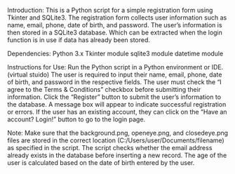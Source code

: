 Introduction:
This is a Python script for a simple registration form using Tkinter and SQLite3. 
The registration form collects user information such as name, email, phone, date of birth, and password. 
The user’s information is then stored in a SQLite3 database. Which can be extracted when the login function is in use if data has already been stored.

Dependencies:
Python 3.x
Tkinter module
sqlite3 module
datetime module


Instructions for Use:
Run the Python script in a Python environment or IDE. (virtual stuido) 
The user is required to input their name, email, phone, date of birth, and password in the respective fields.
The user must check the “I agree to the Terms & Conditions” checkbox before submitting their information.
Click the “Register” button to submit the user’s information to the database.
A message box will appear to indicate successful registration or errors.
If the user has an existing account, they can click on the “Have an account? Login!” button to go to the login page.


Note:
Make sure that the background.png, openeye.png, and closedeye.png files are stored in the correct location (C:/Users/user/Documents/filename) as specified in the script.
The script checks whether the email address already exists in the database before inserting a new record.
The age of the user is calculated based on the date of birth entered by the user.
